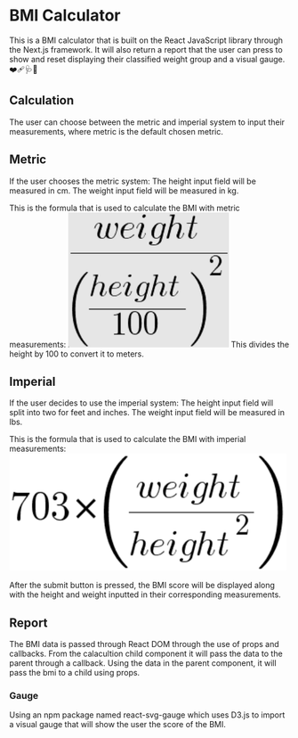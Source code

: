 # BMI Calculator
This is a BMI calculator that is built on the React JavaScript library through the Next.js framework.
It will also return a report that the user can press to show and reset displaying their classified weight group and a visual gauge.
❤️‍🩹🩺🏥

## Calculation
The user can choose between the metric and imperial system to input their measurements, where metric is the default chosen metric.

## Metric
If the user chooses the metric system:
The height input field will be measured in cm.
The weight input field will be measured in kg.

This is the formula that is used to calculate the BMI with metric measurements:
![image](/resources/metric_bmi.png)
This divides the height by 100 to convert it to meters.

## Imperial
If the user decides to use the imperial system:
The height input field will split into two for feet and inches.
The weight input field will be measured in lbs.

This is the formula that is used to calculate the BMI with imperial measurements:
![image](/resources/imperial_bmi.png)

After the submit button is pressed, the BMI score will be displayed along with the height and weight inputted in their corresponding measurements.

## Report
The BMI data is passed through React DOM through the use of props and callbacks.
From the calacultion child component it will pass the data to the parent through a callback.
Using the data in the parent component, it will pass the bmi to a child using props.

### Gauge
Using an npm package named react-svg-gauge which uses D3.js to import a visual gauge that will show the user the score of the BMI. 
